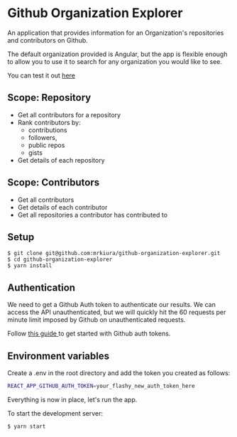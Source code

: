 # Github Organization Explorer

An application that provides information for an Organization's repositories and contributors on Github.

The default organization provided is Angular, but the app is flexible enough to allow you to use it to search for any organization you would like to see.

You can test it out [here](https://sleepy-roentgen-69d6c8.netlify.app)


## Scope: Repository

* Get all contributors for a repository
* Rank contributors by:
    * contributions
    * followers,
    * public repos
    * gists
* Get details of each repository

## Scope: Contributors
* Get all contributors
* Get details of each contributor
* Get all repositories a contributor has contributed to

## Setup

```
$ git clone git@github.com:mrkiura/github-organization-explorer.git
$ cd github-organization-explorer
$ yarn install
```

## Authentication

We need to get a Github Auth token to authenticate our results. We can access the API unauthenticated, but we will quickly hit the 60 requests per minute limit imposed by Github on unauthenticated requests.

Follow [this guide ](https://docs.github.com/en/github/authenticating-to-github/creating-a-personal-access-token) to get started with Github auth tokens.

## Environment variables

Create a .env in the root directory and add the token you created as follows:
```bash
REACT_APP_GITHUB_AUTH_TOKEN=your_flashy_new_auth_token_here

```

Everything is now in place, let's run the app.

To start the development server:
```
$ yarn start
```

